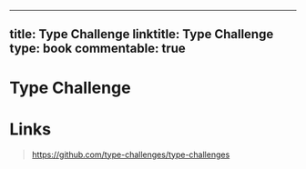 
---
title: Type Challenge
linktitle: Type Challenge
type: book
commentable: true
---

# Type Challenge

# Links

> https://github.com/type-challenges/type-challenges

    